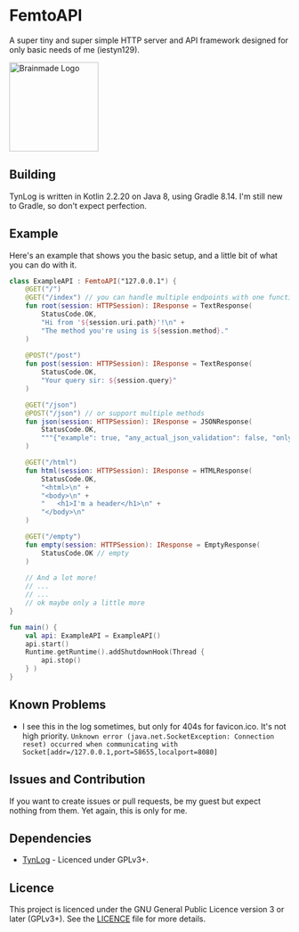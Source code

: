 # FemtoAPI
A super tiny and super simple HTTP server and API framework designed for only basic needs of me (iestyn129).

<a href="https://brainmade.org">
	<img src="https://brainmade.org/white-logo.svg" alt="Brainmade Logo" width="160"/>
</a>

## Building
TynLog is written in Kotlin 2.2.20 on Java 8, using Gradle 8.14.
I'm still new to Gradle, so don't expect perfection.

## Example
Here's an example that shows you the basic setup, and a little bit of what you can do with it.
```kotlin
class ExampleAPI : FemtoAPI("127.0.0.1") {
	@GET("/")
	@GET("/index") // you can handle multiple endpoints with one function
	fun root(session: HTTPSession): IResponse = TextResponse(
		StatusCode.OK,
		"Hi from '${session.uri.path}'!\n" +
		"The method you're using is ${session.method}."
	)
	
	@POST("/post")
	fun post(session: HTTPSession): IResponse = TextResponse(
		StatusCode.OK,
		"Your query sir: ${session.query}"
	)

	@GET("/json")
	@POST("/json") // or support multiple methods
	fun json(session: HTTPSession): IResponse = JSONResponse(
		StatusCode.OK,
		"""{"example": true, "any_actual_json_validation": false, "only_booleans": "false"}"""
	)

	@GET("/html")
	fun html(session: HTTPSession): IResponse = HTMLResponse(
		StatusCode.OK,
		"<html>\n" +
		"<body>\n" +
		"	<h1>I'm a header</h1>\n" +
		"</body>\n"
	)

	@GET("/empty")
	fun empty(session: HTTPSession): IResponse = EmptyResponse(
		StatusCode.OK // empty
	)
	
	// And a lot more!
	// ...
	// ...
	// ok maybe only a little more
}

fun main() {
	val api: ExampleAPI = ExampleAPI()
	api.start()
	Runtime.getRuntime().addShutdownHook(Thread {
		api.stop()
	} )
}
```

## Known Problems
- I see this in the log sometimes, but only for 404s for favicon.ico. It's not high priority.
`Unknown error (java.net.SocketException: Connection reset) occurred when communicating with Socket[addr=/127.0.0.1,port=58655,localport=8080]`

## Issues and Contribution
If you want to create issues or pull requests, be my guest but expect nothing from them.
Yet again, this is only for me.

## Dependencies
- [TynLog](https://github.com/iestyn129/TynLog) - Licenced under GPLv3+.

## Licence
This project is licenced under the GNU General Public Licence version 3 or later (GPLv3+).
See the [LICENCE](./LICENCE) file for more details.
